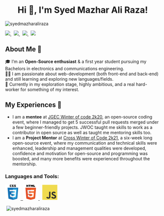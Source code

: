 <h1 align="center">Hi 👋, I'm Syed Mazhar Ali Raza!</h1>

<p align="left"> <img src="https://komarev.com/ghpvc/?username=syedmazharaliraza&label=Profile%20views&color=0e75b6&style=flat" alt="syedmazharaliraza" /> </p>

<a href="https://www.linkedin.com/in/syed-mazhar-ali-raza-4027931ba/">
  <img  width="40px" src="https://cdn.jsdelivr.net/npm/simple-icons@v3/icons/linkedin.svg"/> 
</a> &nbsp;
<a href="https://twitter.com/110Syedmazhar">
  <img  width="40px" src="https://cdn.jsdelivr.net/npm/simple-icons@v3/icons/twitter.svg" />
</a>&nbsp;
<a href="https://instagram.com/_syedmazhar_">
  <img  width="40px" src="https://www.edigitalagency.com.au/wp-content/uploads/Instagram-logo-black-borders-png-transparent-background.png" />
</a>&nbsp;
<a href="mailto:mazharali.raza11@gmail.com">
  <img width="40px" src="https://cdn.jsdelivr.net/npm/simple-icons@v3/icons/gmail.svg" />
</a>


## About Me 🚀
🎓 I’m an **Open-Source enthusiast** & a first year student pursuing my Bachelors in electronics and communications engineering. </br>
👨‍💻  I am passionate about web-development (both front-end and back-end) and still learning and exploring new languages/fields. </br>
🌱 Currently in my exploration stage, highly ambitious, and a real hard-worker for something of my interest.

## My Experiences 🙌
- I am a **mentee** at [JGEC Winter of code 2k20](https://jwoc2k20.tech/), an open-source coding event, where I managed to get 5 successful pull requests merged under a few beginner-friendly projects. JWOC taught me skills to work as a contributor in open source as well as taught me mentoring skills too.
- I am a **Project Mentor** at [Cross Winter of Code 2k21](https://crosswoc.ieeedtu.in/), a six-week long open-source event, where my communication and technical skills were enhanced, leadership and management qualities were developed, confidence and motivation for open-source and programming was boosted, and many more benefits were experienced throughout the mentorship.

<h3 align="left">Languages and Tools:</h3>
<p align="left"> <a href="https://www.w3schools.com/css/" target="_blank"> <img src="https://raw.githubusercontent.com/devicons/devicon/master/icons/css3/css3-original-wordmark.svg" alt="css3" width="50" height="50"/> </a> <a href="https://www.w3.org/html/" target="_blank"> &nbsp;<img src="https://raw.githubusercontent.com/devicons/devicon/master/icons/html5/html5-original-wordmark.svg" alt="html5" width="50" height="50"/> </a>&nbsp; <a href="https://developer.mozilla.org/en-US/docs/Web/JavaScript" target="_blank"> <img src="https://raw.githubusercontent.com/devicons/devicon/master/icons/javascript/javascript-original.svg" alt="javascript" width="50" height="50"/> </a> </p>

<p>&nbsp;<img align="center" src="https://github-readme-stats.vercel.app/api?username=syedmazharaliraza&show_icons=true&locale=en" alt="syedmazharaliraza" /></p>

